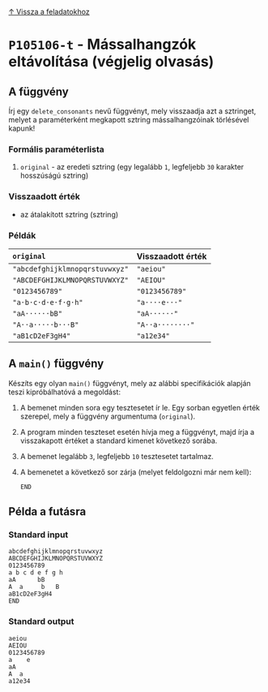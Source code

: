 
[↑ Vissza a feladatokhoz](./README.md)

# `P105106-t` - Mássalhangzók eltávolítása (végjelig olvasás)

## A függvény

Írj egy `delete_consonants` nevű függvényt, mely visszaadja azt a sztringet, melyet a paraméterként megkapott sztring mássalhangzóinak törlésével kapunk!

### Formális paraméterlista

1. `original` - az eredeti sztring (egy legalább `1`, legfeljebb `30` karakter hosszúságú sztring)

### Visszaadott érték

* az átalakított sztring (sztring)

### Példák

| `original` | Visszaadott érték | 
| :--- | :-- | 
| `"abcdefghijklmnopqrstuvwxyz"` | `"aeiou"` | 
| `"ABCDEFGHIJKLMNOPQRSTUVWXYZ"` | `"AEIOU"` | 
| `"0123456789"` | `"0123456789"` | 
| `"a·b·c·d·e·f·g·h"` | `"a····e···"` | 
| `"aA······bB"` | `"aA······"` | 
| `"A··a·····b···B"` | `"A··a········"` | 
| `"aB1cD2eF3gH4"` | `"a12e34"` | 

## A `main()` függvény

Készíts egy olyan `main()` függvényt, mely az alábbi specifikációk alapján teszi kipróbálhatóvá a megoldást:

1. A bemenet minden sora egy tesztesetet ír le. Egy sorban egyetlen érték szerepel, mely a függvény argumentuma (`original`).
1. A program minden teszteset esetén hívja meg a függvényt, majd írja a visszakapott értéket a standard kimenet következő sorába.
1. A bemenet legalább `3`, legfeljebb `10` tesztesetet tartalmaz.
1. A bemenetet a következő sor zárja (melyet feldolgozni már nem kell):

	```
	END
	```

## Példa a futásra

### Standard input

```
abcdefghijklmnopqrstuvwxyz
ABCDEFGHIJKLMNOPQRSTUVWXYZ
0123456789
a b c d e f g h
aA      bB
A  a     b   B
aB1cD2eF3gH4
END
```

### Standard output

```
aeiou
AEIOU
0123456789
a    e
aA
A  a
a12e34
```